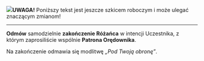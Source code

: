 <span class="challenge-success-status-icon-todo"><img class="svg-image" src="/files/resources/svg/cone-striped.svg" /></span>**UWAGA!** Poniższy tekst jest jeszcze szkicem roboczym i może ulegać znaczącym zmianom!

---
**Odmów** samodzielnie **zakończenie Różańca** w intencji Uczestnika, z którym zaprosiliście wspólnie **Patrona Orędownika**.

 Na zakończenie odmawia się modlitwę _„Pod Twoją obronę”_.
